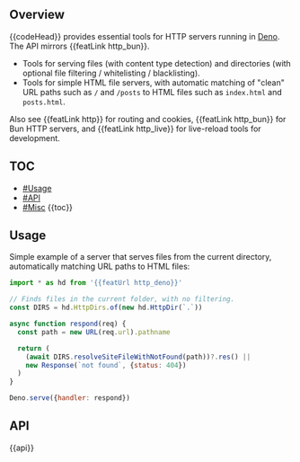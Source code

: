 ## Overview

{{codeHead}} provides essential tools for HTTP servers running in [Deno](https://deno.land). The API mirrors {{featLink http_bun}}.

* Tools for serving files (with content type detection) and directories (with optional file filtering / whitelisting / blacklisting).
* Tools for simple HTML file servers, with automatic matching of "clean" URL paths such as `/` and `/posts` to HTML files such as `index.html` and `posts.html`.

Also see {{featLink http}} for routing and cookies, {{featLink http_bun}} for Bun HTTP servers, and {{featLink http_live}} for live-reload tools for development.

## TOC

* [#Usage](#usage)
* [#API](#api)
* [#Misc](#misc)
{{toc}}

## Usage

Simple example of a server that serves files from the current directory, automatically matching URL paths to HTML files:

```js
import * as hd from '{{featUrl http_deno}}'

// Finds files in the current folder, with no filtering.
const DIRS = hd.HttpDirs.of(new hd.HttpDir(`.`))

async function respond(req) {
  const path = new URL(req.url).pathname

  return (
    (await DIRS.resolveSiteFileWithNotFound(path))?.res() ||
    new Response(`not found`, {status: 404})
  )
}

Deno.serve({handler: respond})
```

## API

{{api}}
